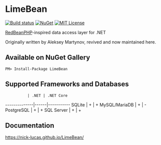# LimeBean

[![Build status](https://ci.appveyor.com/api/projects/status/4oxjopx4mbre22ky/branch/master?svg=true)](https://ci.appveyor.com/project/Nick-Lucas/limebean/branch/master)
[![NuGet](https://img.shields.io/nuget/v/LimeBean.svg)](https://www.nuget.org/packages/LimeBean)
[![MIT License](https://img.shields.io/github/license/Nick-Lucas/limebean.svg)](https://raw.githubusercontent.com/Nick-Lucas/LimeBean/master/LICENSE.txt)

[RedBeanPHP](http://redbeanphp.com/)-inspired data access layer for .NET

Originally written by Aleksey Martynov, revived and now maintained here.

## Available on NuGet Gallery

    PM> Install-Package LimeBean

## Supported Frameworks and Databases

              | .NET | .NET Core 
--------------|------|-----------
SQLite        | +    | + 
MySQL/MariaDB | +    | - 
PostgreSQL    | +    | + 
SQL Server    | +    | + 

## Documentation

https://nick-lucas.github.io/LimeBean/
